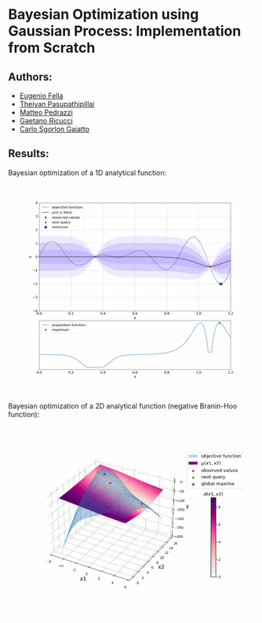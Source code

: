 # Bayesian Optimization using Gaussian Process: Implementation from Scratch

## Authors:
- [Eugenio Fella](https://github.com/eugeniofella)
- [Theivan Pasupathipillai](https://github.com/TheivanPasu)
- [Matteo Pedrazzi](https://github.com/matteopedrazzi)
- [Gaetano Ricucci](https://github.com/gae-ric)
- [Carlo Sgorlon Gaiatto](https://github.com/carlosgorlongaiatto)

## Results:
Bayesian optimization of a 1D analytical function:\
<img src="./resources/GIFs/BO_1D.gif" alt="BO_1D.gif" width="600" />

Bayesian optimization of a 2D analytical function (negative Branin-Hoo function):\
<img src="./resources/GIFs/BO_2D.gif" alt="BO_2D.gif" width="600" />
